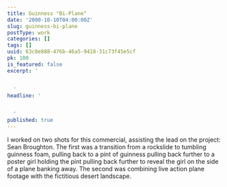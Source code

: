 ```yaml
---
title: Guinness "Bi-Plane"
date: '2000-10-10T04:00:00Z'
slug: guinness-bi-plane
postType: work
categories: []
tags: []
uuid: 63c8e888-476b-46a5-9418-31c73f45e5cf
pk: 100
is_featured: false
excerpt: '


  '
headline: '


  '
published: true
---
```

I worked on two shots for this commercial, assisting the lead on the project:
Sean Broughton. The first was a transition from a rockslide to tumbling
guinness foam, pulling back to a pint of guinness pulling back further to a
poster girl holding the pint pulling back further to reveal the girl on the
side of a plane banking away. The second was combining live action plane
footage with the fictitious desert landscape.


